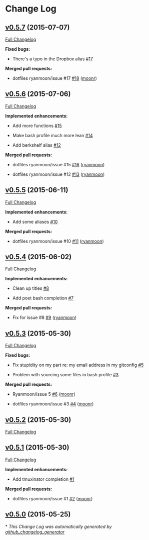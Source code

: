 # Change Log

## [v0.5.7](https://github.com/ryanmoon/dotfiles/tree/v0.5.7) (2015-07-07)

[Full Changelog](https://github.com/ryanmoon/dotfiles/compare/v0.5.6...v0.5.7)

**Fixed bugs:**

- There's a typo in the Dropbox alias [\#17](https://github.com/ryanmoon/dotfiles/issues/17)

**Merged pull requests:**

- dotfiles  ryanmoon/issue \#17 [\#18](https://github.com/ryanmoon/dotfiles/pull/18) ([moonr](https://github.com/moonr))

## [v0.5.6](https://github.com/ryanmoon/dotfiles/tree/v0.5.6) (2015-07-06)

[Full Changelog](https://github.com/ryanmoon/dotfiles/compare/v0.5.5...v0.5.6)

**Implemented enhancements:**

- Add more functions [\#15](https://github.com/ryanmoon/dotfiles/issues/15)

- Make bash profile much more lean [\#14](https://github.com/ryanmoon/dotfiles/issues/14)

- Add berkshelf alias [\#12](https://github.com/ryanmoon/dotfiles/issues/12)

**Merged pull requests:**

- dotfiles ryanmoon/issue \#15 [\#16](https://github.com/ryanmoon/dotfiles/pull/16) ([ryanmoon](https://github.com/ryanmoon))

- dotfiles  ryanmoon/issue \#12 [\#13](https://github.com/ryanmoon/dotfiles/pull/13) ([ryanmoon](https://github.com/ryanmoon))

## [v0.5.5](https://github.com/ryanmoon/dotfiles/tree/v0.5.5) (2015-06-11)

[Full Changelog](https://github.com/ryanmoon/dotfiles/compare/v0.5.4...v0.5.5)

**Implemented enhancements:**

- Add some aliases [\#10](https://github.com/ryanmoon/dotfiles/issues/10)

**Merged pull requests:**

- dotfiles  ryanmoon/issue \#10 [\#11](https://github.com/ryanmoon/dotfiles/pull/11) ([ryanmoon](https://github.com/ryanmoon))

## [v0.5.4](https://github.com/ryanmoon/dotfiles/tree/v0.5.4) (2015-06-02)

[Full Changelog](https://github.com/ryanmoon/dotfiles/compare/v0.5.3...v0.5.4)

**Implemented enhancements:**

- Clean up titles [\#8](https://github.com/ryanmoon/dotfiles/issues/8)

- Add poet bash completion [\#7](https://github.com/ryanmoon/dotfiles/issues/7)

**Merged pull requests:**

- Fix for issue \#8 [\#9](https://github.com/ryanmoon/dotfiles/pull/9) ([ryanmoon](https://github.com/ryanmoon))

## [v0.5.3](https://github.com/ryanmoon/dotfiles/tree/v0.5.3) (2015-05-30)

[Full Changelog](https://github.com/ryanmoon/dotfiles/compare/v0.5.2...v0.5.3)

**Fixed bugs:**

- Fix stupidity on my part re: my email address in my gitconfig [\#5](https://github.com/ryanmoon/dotfiles/issues/5)

- Problem with sourcing some files in bash profile [\#3](https://github.com/ryanmoon/dotfiles/issues/3)

**Merged pull requests:**

- Ryanmoon/issue 5 [\#6](https://github.com/ryanmoon/dotfiles/pull/6) ([moonr](https://github.com/moonr))

- dotfiles    ryanmoon/issue \#3 [\#4](https://github.com/ryanmoon/dotfiles/pull/4) ([moonr](https://github.com/moonr))

## [v0.5.2](https://github.com/ryanmoon/dotfiles/tree/v0.5.2) (2015-05-30)

[Full Changelog](https://github.com/ryanmoon/dotfiles/compare/v0.5.1...v0.5.2)

## [v0.5.1](https://github.com/ryanmoon/dotfiles/tree/v0.5.1) (2015-05-30)

[Full Changelog](https://github.com/ryanmoon/dotfiles/compare/v0.5.0...v0.5.1)

**Implemented enhancements:**

- Add tmuxinator completion [\#1](https://github.com/ryanmoon/dotfiles/issues/1)

**Merged pull requests:**

- dotfiles ryanmoon/issue \#1 [\#2](https://github.com/ryanmoon/dotfiles/pull/2) ([moonr](https://github.com/moonr))

## [v0.5.0](https://github.com/ryanmoon/dotfiles/tree/v0.5.0) (2015-05-25)



\* *This Change Log was automatically generated by [github_changelog_generator](https://github.com/skywinder/Github-Changelog-Generator)*
